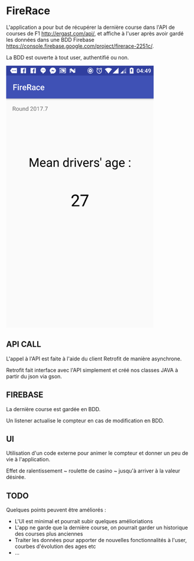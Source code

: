 # FireRace
L'application a pour but de récupérer la dernière course dans l'API de courses de F1 http://ergast.com/api/, et affiche à l'user après avoir gardé les données dans une BDD Firebase https://console.firebase.google.com/project/firerace-2251c/.

La BDD est ouverte à tout user, authentifié ou non.

<img src="https://raw.githubusercontent.com/realsoc/FireRace/master/screenshot_FireRace.png" alt="Screenshot de l'application" width="400">

## API CALL 
L'appel à l'API est faite à l'aide du client Retrofit de manière asynchrone.

Retrofit fait interface avec l'API simplement et créé nos classes JAVA à partir du json via gson.

## FIREBASE 
La dernière course est gardée en BDD.

Un listener actualise le compteur en cas de modification en BDD.

## UI
Utilisation d'un code externe pour animer le compteur et donner un peu de vie à l'application.

Effet de ralentissement ~ roulette de casino ~ jusqu'à arriver à la valeur désirée.

## TODO
Quelques points peuvent être améliorés :
* L'UI est minimal et pourrait subir quelques amélioriations
* L'app ne garde que la dernière course, on pourrait garder un historique des courses plus anciennes
* Traiter les données pour apporter de nouvelles fonctionnalités à l'user, courbes d'évolution des ages etc
* ...
